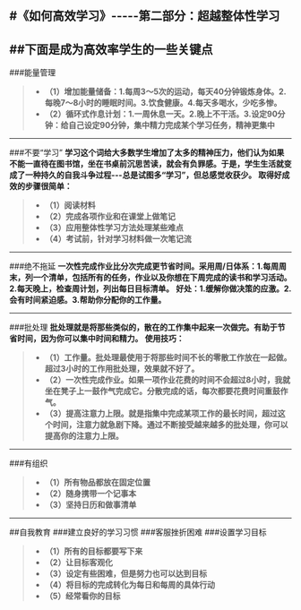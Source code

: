#《如何高效学习》-----第二部分：超越整体性学习
---

##下面是成为高效率学生的一些关键点
---
###能量管理
>+ **（1）增加能量储备：1.每周3～5次的运动，每天40分钟锻炼身体。2.每晚7～8小时的睡眠时间。3.饮食健康。4.每天多喝水，少吃多惨。**
>+ **（2）循环式作息计划：1.一周休息一天。2.晚上不干活。3.设定90分钟：给自己设定90分钟，集中精力完成某个学习任务，精神更集中**

---
###不要“学习”
**学习这个词给大多数学生增加了太多的精神压力，他们认为如果不能一直待在图书馆，坐在书桌前沉思苦读，就会有负罪感。于是，学生生活就变成了一种持久的自我斗争过程---总是试图多“学习”，但总感觉收获少。**
**取得好成效的步骤很简单：**

>+ **（1）阅读材料**
>+ **（2）完成各项作业和在课堂上做笔记**
>+ **（3）应用整体性学习方法处理某些难点**
>+ **（4）考试前，针对学习材料做一次笔记流**

---
###绝不拖延
**一次性完成作业比分次完成更节省时间。采用周/日体系：1.每周周末，列一个清单，包括所有的任务，作业以及你想在下周完成的读书和学习活动。2.每天晚上，检查周计划，列出每日目标清单。**
**好处：1.缓解你做决策的应激。2.会有时间紧迫感。3.帮助你分配你的工作量。**

---
###批处理
**批处理就是将那些类似的，散在的工作集中起来一次做完。有助于节省时间，因为你可以集中时间和精力。**
**使用技巧：**
>+ **（1）工作量。批处理最使用于将那些时间不长的零散工作放在一起做。超过3小时的工作用批处理，效果就不好了。**
>+ **（2）一次性完成作业。如果一项作业花费的时间不会超过8小时，我就坐在凳子上一鼓作气完成它。分散完成的话，每次都要花费时间重鼓作气。**
>+ **（3）提高注意力上限。就是指集中完成某项工作的最长时间，超过这个时间，注意力就急剧下降。通过不断接受越来越多的批处理，你可以提高你的注意力上限。**

---
###有组织
>+ **（1）所有物品都放在固定位置**
>+ **（2）随身携带一个记事本**
>+ **（3）坚持日历和做事清单**

---

##自我教育
###建立良好的学习习惯
###客服挫折困难
###设置学习目标
>+ **（1）所有的目标都要写下来**
>+ **（2）让目标客观化**
>+ **（3）设定有些困难，但是努力也可以达到目标**
>+ **（4）将目标的完成转化为每日和每周的具体行动**
>+ **（5）经常看你的目标**



